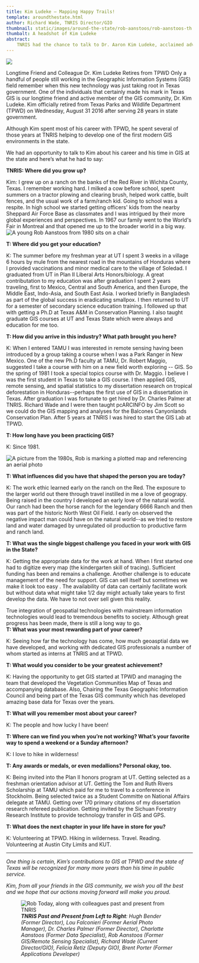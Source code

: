 ```yaml
---
title: Kim Ludeke – Mapping Happy Trails!
template: aroundthestate.html
author: Richard Wade, TNRIS Director/GIO
thumbnail: static/images/around-the-state/rob-aanstoos/rob-aanstoos-th.jpg
thumbalt: A headshot of Kim Ludeke
abstract:
    TNRIS had the chance to talk to Dr. Aaron Kim Ludeke, acclaimed advocate for GIS in state government and long-time GIS manager at Texas Parks and Wildlife Department during his last days of state service.
---
```

<img class="pull-left" src="{{m.link('static/images/around-the-state/rob-aanstoos/rob-aanstoos-th.jpg')}}">
<p class="lead">Longtime Friend and Colleague Dr. Kim Ludeke Retires from TPWD
Only a handful of people still working in the Geographic Information Systems (GIS) field remember when this new technology was just taking root in Texas government.  One of the individuals that certainly made his mark in Texas GIS is our longtime friend and active member of the GIS community, Dr. Kim Ludeke.  Kim officially retired from Texas Parks and Wildlife Department (TPWD) on Wednesday, August 31 2016 after serving 28 years in state government.</p>

Although Kim spent most of his career with TPWD, he spent several of those years at TNRIS helping to develop one of the first modern GIS environments in the state.

We had an opportunity to talk to Kim about his career and his time in GIS at the state and here’s what he had to say:</p>

**TNRIS: Where did you grow up?**

Kim: I grew up on a ranch on the banks of the Red River in Wichita County, Texas.  I remember working hard.  I milked a cow before school, spent summers on a tractor plowing and clearing brush, helped work cattle, built fences, and the usual work of a farm/ranch kid. Going to school was a respite.  In high school we started getting officers' kids from the nearby Sheppard Air Force Base as classmates  and I was intrigued by their more global experiences and perspectives.  In 1967 our family went to the World's Fair in Montreal and that opened me up to the broader world in a big way.
<img alt="A young Rob Aanstoos from 1980 sits on a chair" class="img-responsive" src="{{m.link('static/images/around-the-state/rob-aanstoos/1980_prints_023.jpg')}}">

**T: Where did you get your education?**

K: The summer before my freshman year at UT I spent 3 weeks in a village 6 hours by mule from the nearest road in the mountains of Honduras where I provided vaccinations and minor medical care to the village of Soledad.  I graduated from UT in Plan II Liberal Arts Honors/biology.  A great contributation to my education was after graduation I spent 2 years traveling, first to Mexico, Central and South America, and then Europe, the Middle East, Indo-Asia, and South East Asia.  I worked briefly in Bangladesh as part of the global success in eradicating smallpox.  I then returned to UT for a semester of secondary science education training.  I followed up that with getting a Ph.D at Texas A&M in Conservation Planning.  I also taught graduate GIS courses at UT and Texas State which were always and education for me too.

**T: How did you arrive in this industry? What path brought you here?**

K: When I entered TAMU I was interested in remote sensing having been introduced by a group taking a course when I was a Park Ranger in New Mexico.  One of  the new Ph.D faculty at TAMU, Dr. Robert Maggio, suggested I take a course with him on a new field worth exploring -- GIS.  So the spring of 1981 I took a special topics course with Dr. Maggio.  I believe I was the first student in Texas to take a GIS course.  I then applied GIS, remote sensing, and spatial statistics to my dissertation research  on tropical deforestation in Honduras--perhaps the first use of GIS in a dissertation in Texas.  After graduation I was fortunate to get hired by Dr. Charles Palmer at TNRIS.  Richard Wade and I were then taught pcARCINFO by Jim Scott so we could do the GIS mapping and analyses for the Balcones Canyonlands Conservation Plan.  After 5 years at TNRIS I was hired to start the GIS Lab at TPWD.

**T: How long have you been practicing GIS?**

K: Since 1981.

<img class="img-responsive" alt="A picture from the 1980s, Rob is marking a plotted map and referencing an aerial photo" src="{{m.link('static/images/around-the-state/rob-aanstoos/rob_2.jpg')}}">

**T: What influences did you have that shaped the person you are today?**

K: The work ethic learned early on the ranch on the Red.  The exposure to the larger world out there  through travel instilled in me a love of geograpy. Being raised in the country I developed an early love of the natural world.  Our ranch had been the horse ranch for the legendary 6666 Ranch and then was part of the historic North West Oil Field.  I early on observed the negative impact man could have on the natural world--as we tried to restore land and water damaged by unregulated oil production to  productive farm and ranch land.

**T: What was the single biggest challenge you faced in your work with GIS in the State?**

K: Getting the appropriate data for the work at hand.  When I first started one had to digitize every map (the kindergarten skill of tracing).  Sufficient funding has been and remains a challenge.  Another challenge is to educate management of the need for support.  GIS can sell itself but sometimes we make it look too easy .  The availability of data can certainly facilitate work but without data what might take 1/2 day might actually take years to first develop the data.  We have to not over sell given this reality.

<p><div class="pull-quote right" title="A pulled quote, out of order with text flow">True integration of geospatial technologies with mainstream information technologies would lead to tremendous benefits to society. Although great progress has been made, there is still a long way to go.</div><strong>T: What was your most rewarding part of your career?</strong></p>

K: Seeing how far the technology has come, how much geoasptial data we have developed, and working with dedicated GIS professionals a number of whom started as interns at TNRIS and at TPWD.

**T: What would you consider to be your greatest achievement?**

K: Having the opportunity to get GIS started at TPWD and managing the team that developed the Vegetation Communities Map of Texas and accompanying database.  Also, Chairing the Texas Geographic Information Council and being part of the Texas GIS community which has developed amazing base data for Texas over the years.

**T: What will you remember most about your career?**  

K: The people and how lucky I have been!

**T: Where can we find you when you’re not working? What’s your favorite way to spend a weekend or a Sunday afternoon?**

K: I love to hike in wilderness!

**T: Any awards or medals, or even medallions? Personal okay, too.**

K: Being invited into the Plan II honors program at UT. Getting selected as a freshman orientation advisor at UT.  Getting the Tom and Ruth Rivers Scholarship at TAMU which paid for me to travel to a conference in Stockholm. Being selected twice as a Student Committe on National Affairs delegate at TAMU. Getting over 170 primary citations of my dissertation research refereed publication. Getting invited by the Sichuan Forestry Research Institute to provide technology transfer in GIS and GPS.

**T: What does the next chapter in your life have in store for you?**

K: Volunteering at TPWD.  Hiking in wilderness. Travel. Reading. Volunteering at Austin City Limits and KUT.

* * *

*One thing is certain, Kim’s contributions to GIS at TPWD and the state of Texas will be recognized for many more years than his time in public service.*

*Kim, from all your friends in the GIS community, we wish you all the best and we hope that our actions moving forward will make you proud.*

<figure>
<img class="img-responsive" alt="Rob Today, along with colleagues past and present from TNRIS" src="{{m.link('static/images/around-the-state/rob-aanstoos/tnris_rob.jpg')}}">
<figcaption><em><strong>TNRIS Past and Present from Left to Right</strong>: Hugh Bender (Former Director), Lou Falconieri (Former Aerial Photo Manager), Dr. Charles Palmer (Former Director), Charlotte Aanstoos (Former Data Specialist), Rob Aanstoos (Former GIS/Remote Sensing Specialist), Richard Wade (Current Director/GIO), Felicia Retiz (Deputy GIO), Brent Porter (Former Applications Developer)</em></figcaption>
</figure>
